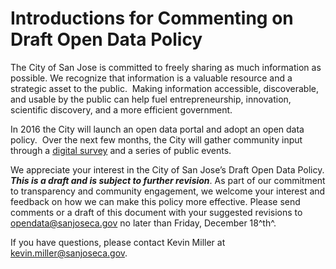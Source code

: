# Introductions for Commenting on Draft Open Data Policy 
The City of San Jose is committed to freely sharing as much information
as possible. We recognize that information is a valuable resource and a
strategic asset to the public.  Making information accessible,
discoverable, and usable by the public can help fuel entrepreneurship,
innovation, scientific discovery, and a more efficient government.

In 2016 the City will launch an open data portal and adopt an open data
policy.  Over the next few months, the City will gather community input
through a [digital
survey](https://www.surveymonkey.com/r/SJOpenDataSurvey) and a series of
public events.

We appreciate your interest in the City of San Jose’s Draft Open Data
Policy. ***This is a draft and is subject to further revision***. As
part of our commitment to transparency and community engagement, we
welcome your interest and feedback on how we can make this policy more
effective. Please send comments or a draft of this document with your
suggested revisions to <opendata@sanjoseca.gov> no later than Friday,
December 18^th^.

If you have questions, please contact Kevin Miller at
kevin.miller@sanjoseca.gov.

